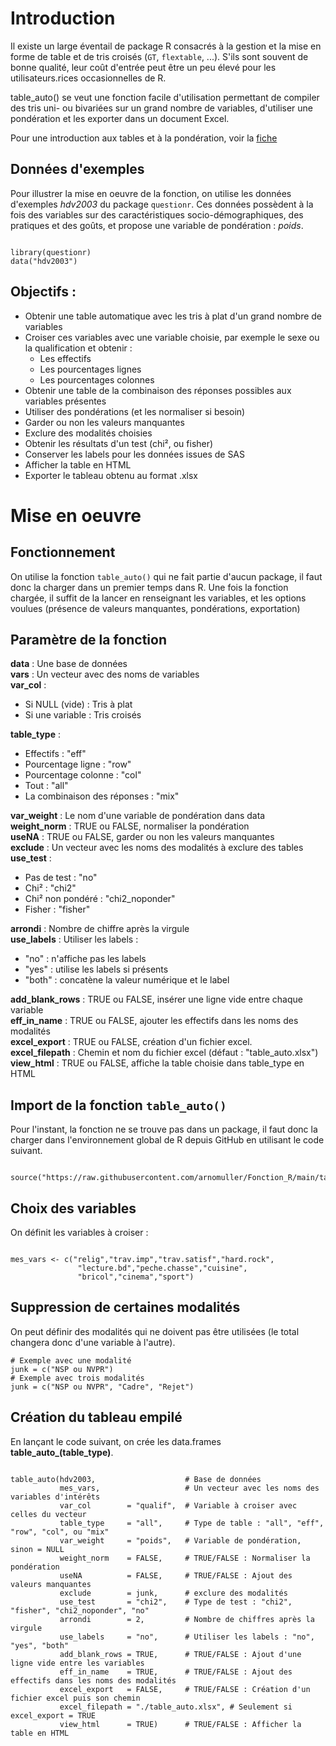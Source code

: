 # Introduction

Il existe un large éventail de package R consacrés à la gestion et la mise en forme de table et de tris croisés (`GT`, `flextable`, ...). S'ils sont souvent de bonne qualité, leur coût d'entrée peut être un peu élevé pour les utilisateurs.rices occasionnelles de R.

table_auto() se veut une fonction facile d'utilisation permettant de compiler des tris uni- ou bivariées sur un grand nombre de variables, d'utiliser une pondération et les exporter dans un document Excel.

Pour une introduction aux tables et à la pondération, voir la [fiche](https://mthevenin.github.io/assistoolsms/R/assist/posts/weight_norm/weight_norm.html)

## Données d'exemples

Pour illustrer la mise en oeuvre de la fonction, on utilise les données d'exemples *hdv2003* du package `questionr`. Ces données possèdent à la fois des variables sur des caractéristiques socio-démographiques, des pratiques et des goûts, et propose une variable de pondération : *poids*.

```{r filename="Import des données d'exemples", warning=FALSE, message=FALSE}

library(questionr)
data("hdv2003")

```


## Objectifs :

-   Obtenir une table automatique avec les tris à plat d'un grand nombre de variables  
-   Croiser ces variables avec une variable choisie, par exemple le sexe ou la qualification et obtenir :  
    -   Les effectifs  
    -   Les pourcentages lignes  
    -   Les pourcentages colonnes  
-	Obtenir une table de la combinaison des réponses possibles aux variables présentes  
-   Utiliser des pondérations (et les normaliser si besoin)  
-   Garder ou non les valeurs manquantes  
-   Exclure des modalités choisies  
-	Obtenir les résultats d'un test (chi², ou fisher)  
-	Conserver les labels pour les données issues de SAS  
-	Afficher la table en HTML  
-   Exporter le tableau obtenu au format .xlsx  


# Mise en oeuvre
 
## Fonctionnement

On utilise la fonction `table_auto()` qui ne fait partie d'aucun package, il faut donc la charger dans un premier temps dans R. 
Une fois la fonction chargée, il suffit de la lancer en renseignant les variables, et les options voulues (présence de valeurs manquantes, pondérations, exportation)

## Paramètre de la fonction

**data**          : Une base de données                            
**vars**          : Un vecteur avec des noms de variables         
**var_col**       :    
- Si NULL (vide)  : Tris à plat                                    
- Si une variable : Tris croisés

**table_type**     :  
-   Effectifs        		    : "eff"      
-   Pourcentage ligne  		    : "row"  
-   Pourcentage colonne 		: "col"  
-	Tout                        : "all"
-	La combinaison des réponses : "mix"  
                  
**var_weight**     : Le nom d'une variable de pondération dans data      
**weight_norm**	   : TRUE ou FALSE, normaliser la pondération     
**useNA**          : TRUE ou FALSE, garder ou non les valeurs manquantes    
**exclude**        : Un vecteur avec les noms des modalités à exclure des tables    
**use_test**       :   
-	Pas de test 	 : "no"  
-	Chi²  	  	     : "chi2"  
-	Chi² non pondéré : "chi2_noponder"  
-	Fisher 			 : "fisher"  

**arrondi**        : Nombre de chiffre après la virgule      
**use_labels**     : Utiliser les labels :    
- "no"    : n'affiche pas les labels   
- "yes"   : utilise les labels si présents   
- "both"  : concatène la valeur numérique et le label         
              
**add_blank_rows** : TRUE ou FALSE, insérer une ligne vide entre chaque variable     
**eff_in_name**    : TRUE ou FALSE, ajouter les effectifs dans les noms des modalités   
**excel_export**   : TRUE ou FALSE, création d'un fichier excel.        
**excel_filepath** : Chemin et nom du fichier excel (défaut : "table_auto.xlsx")    
**view_html**      : TRUE ou FALSE, affiche la table choisie dans table_type en HTML       



## Import de la fonction `table_auto()`

Pour l'instant, la fonction ne se trouve pas dans un package, il faut donc la charger dans l'environnement global de R depuis GitHub en utilisant le code suivant.  


```{r filename="Import de la fonction depuis Github"}

source("https://raw.githubusercontent.com/arnomuller/Fonction_R/main/table_auto/fonction_table_auto.R")

```


## Choix des variables

On définit les variables à croiser :

```{r filename="Choix des variables"}

mes_vars <- c("relig","trav.imp","trav.satisf","hard.rock",
               "lecture.bd","peche.chasse","cuisine",
               "bricol","cinema","sport")

```

## Suppression de certaines modalités

On peut définir des modalités qui ne doivent pas être utilisées (le total changera donc d'une variable à l'autre).  

```{r filename="Choix des modalités à exclure"}
# Exemple avec une modalité
junk = c("NSP ou NVPR") 
# Exemple avec trois modalités
junk = c("NSP ou NVPR", "Cadre", "Rejet")
```


## Création du tableau empilé

En lançant le code suivant, on crée les data.frames **table_auto_(table_type)**.

```{r filename="Activation de la fonction", warning=FALSE, message=FALSE}

table_auto(hdv2003,                    # Base de données
           mes_vars,                   # Un vecteur avec les noms des variables d'intérêts
           var_col        = "qualif",  # Variable à croiser avec celles du vecteur
           table_type     = "all",     # Type de table : "all", "eff", "row", "col", ou "mix"
           var_weight     = "poids",   # Variable de pondération, sinon = NULL
           weight_norm    = FALSE,     # TRUE/FALSE : Normaliser la pondération
           useNA          = FALSE,     # TRUE/FALSE : Ajout des valeurs manquantes
           exclude        = junk,      # exclure des modalités
           use_test       = "chi2",    # Type de test : "chi2", "fisher", "chi2_noponder", "no"
           arrondi        = 2,         # Nombre de chiffres après la virgule
           use_labels     = "no",      # Utiliser les labels : "no", "yes", "both"
           add_blank_rows = TRUE,      # TRUE/FALSE : Ajout d'une ligne vide entre les variables
           eff_in_name    = TRUE,      # TRUE/FALSE : Ajout des effectifs dans les noms des modalités
           excel_export   = FALSE,     # TRUE/FALSE : Création d'un fichier excel puis son chemin
           excel_filepath = "./table_auto.xlsx", # Seulement si excel_export = TRUE
           view_html      = TRUE)      # TRUE/FALSE : Afficher la table en HTML

```
